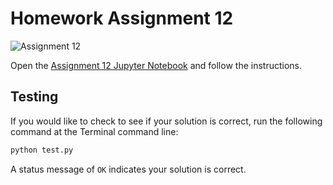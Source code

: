 # Homework Assignment 12

![Assignment 12](https://github.com/PGE311/assignment12/workflows/.github/workflows/main.yml/badge.svg)

Open the [Assignment 12 Jupyter Notebook](assignment12.ipynb) and follow the instructions.

## Testing

If you would like to check to see if your solution is correct, run the following command at the Terminal command line: 

```bash
python test.py
```

A status  message of `OK` indicates your solution is correct.
